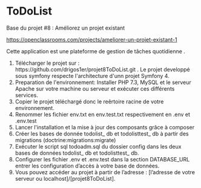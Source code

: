 ToDoList
========

Base du projet #8 : Améliorez un projet existant

https://openclassrooms.com/projects/ameliorer-un-projet-existant-1

Cette application est une plateforme de gestion de tâches quotidienne .

<ol>
<li>Télécharger le projet sur : https://github.com/drigos1er/projet8ToDoList.git . Le projet developpé sous symfony respecte l'architecture d'unn projet Symfony 4.
</li>
<li>Preparation de l'environnement: Installer PHP 7.3, MySQL et le serveur Apache sur votre machine ou serveur et exécuter ces différents services.</li>
<li>Copier le projet téléchargé donc le reêrtoire racine de votre environnement.</li>
<li>Renommer les fichier env.txt en env.test.txt respectivement en .env et .env.test</li>
<li>Lancer l'installation et la mise à jour des composants grâce à composer</li>
<li>Créer les bases de donnée todolist_ db et todolisttest_ db à partir des migrations (doctrine:migrations:migrate)</li>
<li>Exécuter le script sql todoadm.sql du dossier config dans les deux bases de données todolist_ db et todolisttest_ db.</li>
<li>Configurer les fichier .env et .env.test dans la section DATABASE_URL entrer les configuration d’accès à votre base de données.</li>
<li>Vous pouvez accéder au projet à partir de l’adresse : [l’adresse de votre serveur ou localhost]/[projet8ToDoList].</li>
</ol>
